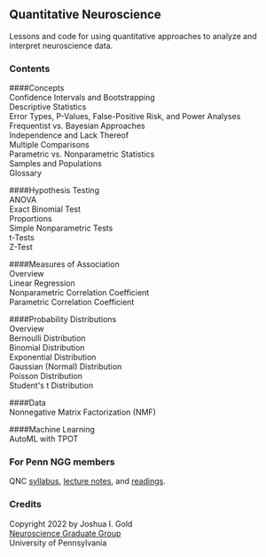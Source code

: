 ## Quantitative Neuroscience

Lessons and code for using quantitative approaches to analyze and interpret neuroscience data.

### Contents

####Concepts  
Confidence Intervals and Bootstrapping  
Descriptive Statistics  
Error Types, P-Values, False-Positive Risk, and Power Analyses  
Frequentist vs. Bayesian Approaches  
Independence and Lack Thereof  
Multiple Comparisons  
Parametric vs. Nonparametric Statistics  
Samples and Populations  
Glossary

####Hypothesis Testing  
ANOVA  
Exact Binomial Test  
Proportions  
Simple Nonparametric Tests  
t-Tests  
Z-Test

####Measures of Association  
Overview  
Linear Regression  
Nonparametric Correlation Coefficient  
Parametric Correlation Coefficient

####Probability Distributions  
Overview  
Bernoulli Distribution  
Binomial Distribution  
Exponential Distribution  
Gaussian (Normal) Distribution  
Poisson Distribution  
Student's t Distribution

####Data  
Nonnegative Matrix Factorization (NMF)

####Machine Learning  
AutoML with TPOT

### For Penn NGG members
QNC [syllabus](https://canvas.upenn.edu/courses/1358934/assignments/syllabus), [lecture notes](https://canvas.upenn.edu/courses/1358934/files/folder/Courses/Quantitative%20Neuro%20Core/Lessons), and [readings](https://canvas.upenn.edu/courses/1358934/files/folder/Courses/Quantitative%20Neuro%20Core/Readings).

### Credits

Copyright 2022 by Joshua I. Gold  
[Neuroscience Graduate Group](https://www.med.upenn.edu/ngg/)  
University of Pennsylvania
